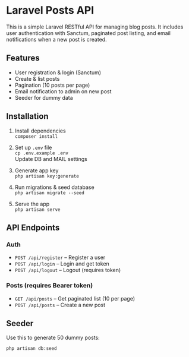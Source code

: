 # Laravel Posts API

This is a simple Laravel RESTful API for managing blog posts. It includes user authentication with Sanctum, paginated post listing, and email notifications when a new post is created.

## Features

-   User registration & login (Sanctum)
-   Create & list posts
-   Pagination (10 posts per page)
-   Email notification to admin on new post
-   Seeder for dummy data

## Installation

1. Install dependencies  
   `composer install`

2. Set up `.env` file  
   `cp .env.example .env`  
   Update DB and MAIL settings

3. Generate app key  
   `php artisan key:generate`

4. Run migrations & seed database  
   `php artisan migrate --seed`

5. Serve the app  
   `php artisan serve`

## API Endpoints

### Auth

-   `POST /api/register` – Register a user
-   `POST /api/login` – Login and get token
-   `POST /api/logout` – Logout (requires token)

### Posts (requires Bearer token)

-   `GET /api/posts` – Get paginated list (10 per page)
-   `POST /api/posts` – Create a new post

## Seeder

Use this to generate 50 dummy posts:

```bash
php artisan db:seed
```
